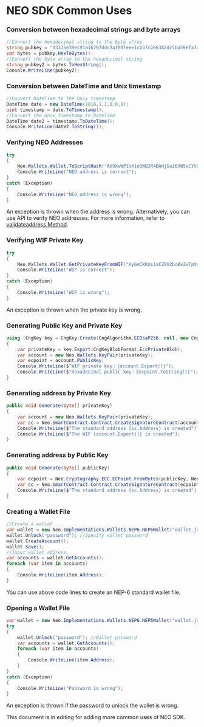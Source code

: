 # NEO SDK Common Uses

### Conversion between hexadecimal strings and byte arrays

```c#
//Convert the hexadecimal string to the byte array
string pubkey = "03335e39ec91a16797ddc2af00feee1cb57c2e6382dc5ba59efa7d65302e4b5a33";
var bytes = pubkey.HexToBytes();
//Convert the byte array to the hexadecimal string
string pubkey2 = bytes.ToHexString();
Console.WriteLine(pubkey2);
```

### Conversion between DateTime and Unix timestamp

```c#
//Convert DateTime to the Unix timestamp
DateTime date = new DateTime(2018,1,1,0,0,0);
uint timestamp = date.ToTimestamp();
//Convert the Unix timestamp to DateTime
DateTime date2 = timestamp.ToDateTime();
Console.WriteLine(date2.ToString());
```

### Verifying NEO Addresses

```c#
try
{
    Neo.Wallets.Wallet.ToScriptHash("AV9XwWP1VX1oQWBJR4BAHjSai6VW5vCYVS ");
    Console.WriteLine("NEO address is correct");
}
catch (Exception)
{
    Console.WriteLine("NEO address is wrong");
}
```

An exception is thrown when the address is wrong. Alternatively, you can use API to verify NEO addresses. For more information, refer to [validateaddress Method](../api/validateaddress.md).

### Verifying WIF Private Key

```c#
try
{
    Neo.Wallets.Wallet.GetPrivateKeyFromWIF("KyGnCKKnL1xCZ8V2bo8vZvTpVrwAGnAXTmRqBEwA5JG2mqdgfgSx");
    Console.WriteLine("WIF is correct");
}
catch (Exception)
{
    Console.WriteLine("WIF is wrong");
}
```

An exception is thrown when the private key is wrong.

### Generating Public Key and Private Key

```c#
using (CngKey key = CngKey.Create(CngAlgorithm.ECDsaP256, null, new CngKeyCreationParameters { ExportPolicy = CngExportPolicies.AllowPlaintextArchiving }))
{
    var privateKey = key.Export(CngKeyBlobFormat.EccPrivateBlob);
    var account = new Neo.Wallets.KeyPair(privateKey);
    var ecpoint = account.PublicKey;
    Console.WriteLine($"WIF private key：{account.Export()}");
    Console.WriteLine($"hexadecimal public key：{ecpoint.ToString()}");
}
```

### Generating address by Private Key

```c#
public void Generate(byte[] privateKey)
{
    var account = new Neo.Wallets.KeyPair(privateKey);
    var sc = Neo.SmartContract.Contract.CreateSignatureContract(account.PublicKey);
    Console.WriteLine($"The standard address {sc.Address} is created");
    Console.WriteLine($"The WIF {account.Export()} is created");
}
```

### Generating address by Public Key

```c#
public void Generate(byte[] publicKey)
{
    var ecpoint = Neo.Cryptography.ECC.ECPoint.FromBytes(publicKey, Neo.Cryptography.ECC.ECCurve.Secp256r1);
    var sc = Neo.SmartContract.Contract.CreateSignatureContract(ecpoint);
    Console.WriteLine($"The standard address {sc.Address} is created");
}
```

### Creating a Wallet File

```c#
//Create a wallet
var wallet = new Neo.Implementations.Wallets.NEP6.NEP6Wallet("wallet.json"); //Wallet name
wallet.Unlock("password"); //Specify wallet password
wallet.CreateAccount();
wallet.Save();
//Input wallet address
var accounts = wallet.GetAccounts();
foreach (var item in accounts)
{
    Console.WriteLine(item.Address);
}
```

You can use above code lines to create an NEP-6 standard wallet file.

### Opening a Wallet File

```c#
var wallet = new Neo.Implementations.Wallets.NEP6.NEP6Wallet("wallet.json"); //Wallet name
try
{
    wallet.Unlock("password"); //Wallet password
    var accounts = wallet.GetAccounts();
    foreach (var item in accounts)
    {
        Console.WriteLine(item.Address);
    }
}
catch (Exception)
{
    Console.WriteLine("Password is wrong");
}
```

An exception is thrown if the password to unlock the wallet is wrong. 

This document is in editing for adding more common uses of NEO SDK.